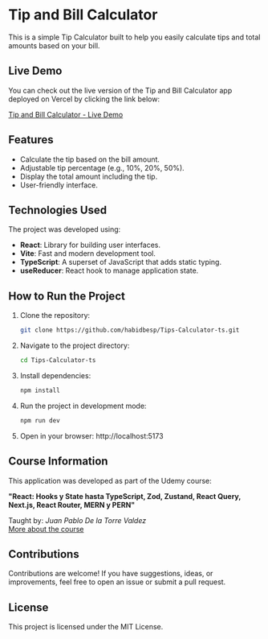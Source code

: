 # Tip and Bill Calculator

This is a simple Tip Calculator built to help you easily calculate tips and total amounts based on your bill.

## Live Demo

You can check out the live version of the Tip and Bill Calculator app deployed on Vercel by clicking the link below:

[Tip and Bill Calculator - Live Demo](https://tip-and-bill-calculator.vercel.app/)

## Features

- Calculate the tip based on the bill amount.
- Adjustable tip percentage (e.g., 10%, 20%, 50%).
- Display the total amount including the tip.
- User-friendly interface.

## Technologies Used

The project was developed using:

- **React**: Library for building user interfaces.
- **Vite**: Fast and modern development tool.
- **TypeScript**: A superset of JavaScript that adds static typing.
- **useReducer**: React hook to manage application state.

## How to Run the Project

1. Clone the repository:

   ```bash
   git clone https://github.com/habidbesp/Tips-Calculator-ts.git
   ```

2. Navigate to the project directory:

   ```bash
   cd Tips-Calculator-ts
   ```

3. Install dependencies:

   ```bash
   npm install
   ```

4. Run the project in development mode:

   ```bash
   npm run dev
   ```

5. Open in your browser: http://localhost:5173

## Course Information

This application was developed as part of the Udemy course:

**"React: Hooks y State hasta TypeScript, Zod, Zustand, React Query, Next.js, React Router, MERN y PERN"**

Taught by: _Juan Pablo De la Torre Valdez_  
[More about the course](https://codigoconjuan.com/)

## Contributions

Contributions are welcome! If you have suggestions, ideas, or improvements, feel free to open an issue or submit a pull request.

## License

This project is licensed under the MIT License.
